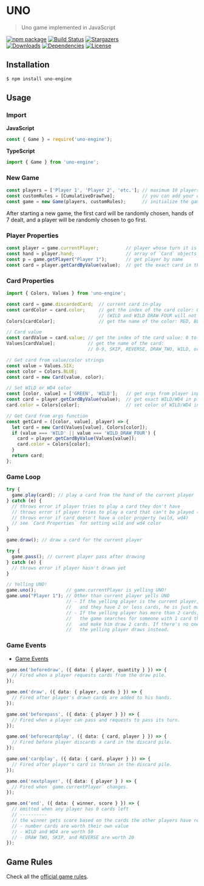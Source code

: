 # UNO
> Uno game implemented in JavaScript

[![npm package](https://img.shields.io/npm/v/uno-engine.svg?label=uno-engine)](https://www.npmjs.com/package/uno-engine)
[![Build Status](https://img.shields.io/travis/danguilherme/uno/master.svg)](https://travis-ci.org/danguilherme/uno)
[![Stargazers](https://img.shields.io/github/stars/danguilherme/uno.svg?label=Stars&style=social)](https://github.com/danguilherme/uno/stargazers)
<br>
[![Downloads](https://img.shields.io/npm/dt/uno-engine.svg)](https://www.npmjs.com/package/uno-engine)
[![Dependencies](https://img.shields.io/david/danguilherme/uno.svg)](https://david-dm.org/danguilherme/uno)
[![License](https://img.shields.io/github/license/danguilherme/uno.svg)](LICENSE)


## Installation
```bash
$ npm install uno-engine
```

## Usage

### Import
**JavaScript**
```js
const { Game } = require('uno-engine');
```

**TypeScript**
```ts
import { Game } from 'uno-engine';
```

### New Game
```ts
const players = ['Player 1', 'Player 2', 'etc.']; // maximum 10 players with unique names
const customRules = [CumulativeDrawTwo];          // you can add your own rules (see https://github.com/danguilherme/uno/tree/v0.1.0-alpha/src/house-rules)
const game = new Game(players, customRules);      // initialize the game
```
After starting a new game, the first card will be randomly chosen, hands of 7 dealt, and a player will be randomly chosen to go first.

### Player Properties
```ts
const player = game.currentPlayer;          // player whose turn it is
const hand = player.hand;                   // array of `Card` objects
const p = game.getPlayer("Player 1");       // get player by name
const card = player.getCardByValue(value);  // get the exact card in the player's hand
```

### Card Properties
```ts
import { Colors, Values } from 'uno-engine';

const card = game.discardedCard;  // current card in-play
const cardColor = card.color;     // get the index of the card color: 0 to 3
                                  // (WILD and WILD DRAW FOUR will not have this property set)
Colors[cardColor];                // get the name of the color: RED, BLUE, GREEN, or YELLOW

// Card value
const cardValue = card.value; // get the index of the card value: 0 to 14
Values[cardValue];            // get the name of the card:
                              // 0-9, SKIP, REVERSE, DRAW_TWO, WILD, or WILD_DRAW_TWO

// Get card from value/color strings
const value = Values.SIX;
const color = Colors.BLUE;
const card = new Card(value, color);

// Set WILD or WD4 color
const [color, value] = ['GREEN', 'WILD'];   // get args from player input
const card = player.getCardByValue(value);  // get exact WILD/WD4 in player's hand
card.color = Colors[color];                 // set color of WILD/WD4 in hand

// Get Card from args function
const getCard = ([color, value], player) => {
  let card = new Card(Values[value], Colors[color]);
  if (value === 'WILD' || value === 'WILD_DRAW_FOUR') {
    card = player.getCardByValue(Values[value]);
    card.color = Colors[color];
  }
  return card;
};
```

### Game Loop
```ts
try {
  game.play(card); // play a card from the hand of the current player
} catch (e) {
  // throws error if player tries to play a card they don't have
  // throws error if player tries to play a card that can't be played (doesn't match discardedCard)
  // throws error if card doesn't have a color property (wild, wd4)
  // see `Card Properties` for setting wild and wd4 color
}

game.draw(); // draw a card for the current player

try {
  game.pass(); // current player pass after drawing
} catch (e) {
  // throws error if player hasn't drawn yet
}

// Yelling UNO!
game.uno();           // game.currentPlayer is yelling UNO!
game.uno("Player 1"); // Other than current player yells UNO
                      // - If the yelling player is the current player,
                      //   and they have 2 or less cards, he is just marked as "yelled"
                      // - If the yelling player has more than 2 cards,
                      //   the game searches for someone with 1 card that did not yell "UNO!",
                      //   and make him draw 2 cards. If there's no one,
                      //   the yelling player draws instead.
```

### Game Events

- [Game Events](https://github.com/danguilherme/uno/blob/feature/typescript/src/events/game-events.ts)

```ts
game.on('beforedraw', ({ data: { player, quantity } }) => {
  // Fired when a player requests cards from the draw pile.
});

game.on('draw', ({ data: { player, cards } }) => {
  // Fired after player's drawn cards are added to his hands.
});

game.on('beforepass', ({ data: { player } }) => {
  // Fired when a player can pass and requests to pass its turn.
});

game.on('beforecardplay', ({ data: { card, player } }) => {
  // Fired before player discards a card in the discard pile.
});

game.on('cardplay', ({ data: { card, player } }) => {
  // Fired after player's card is thrown in the discard pile.
});

game.on('nextplayer', ({ data: { player } ) => {
  // Fired when `game.currentPlayer` changes.
});

game.on('end', ({ data: { winner, score } }) => {
  // emitted when any player has 0 cards left
  // ----------
  // the winner gets score based on the cards the other players have remaining at the end:
  // - number cards are worth their own value
  // - WILD and WD4 are worth 50
  // - DRAW TWO, SKIP, and REVERSE are worth 20
});
```

## Game Rules

Check all the [official game rules](RULES.md).